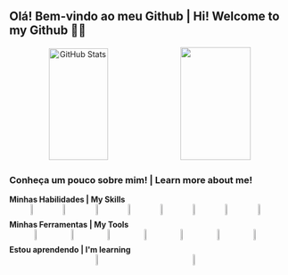 ## Olá! Bem-vindo ao meu Github | Hi! Welcome to my Github 👩‍💻

<div align="center">
  <img 
    alt="GitHub Stats" 
    height="200px"
    width="46%"
    src="https://github-readme-stats.vercel.app/api?username=anacarolinadr&show_icons=true&theme=buefy&include_all_commits=true&locale=en" 
  />
  <img 
    width="50%" 
    height="202px" 
    src="https://github-readme-stats.vercel.app/api/top-langs/?username=anacarolinadr&layout=compact&theme=buefy" />
</div>

### Conheça um pouco sobre mim! | Learn more about me!

  <summary><strong>Minhas Habilidades | My Skills</strong></summary>  
      <div style="display: flex; justify-content:space-between;">
        <p></p>
          <img width="4%" src="https://www.svgrepo.com/show/452091/python.svg">
          <img width="4%" src="https://www.svgrepo.com/show/373669/html.svg">
          <img width="4%" src="https://www.svgrepo.com/show/452185/css-3.svg">
          <img width="4%" src="https://www.svgrepo.com/show/349419/javascript.svg">
          <img width="4%" src="https://www.svgrepo.com/show/376337/node-js.svg">
          <img width="4%" src="https://www.svgrepo.com/show/452092/react.svg">
          <img width="4%" src="https://www.svgrepo.com/show/353924/java.svg">
          <img width="4%" src="https://www.svgrepo.com/show/349585/amazon-alexa.svg">
        <p></p>
      </div>
      
  <summary><strong>Minhas Ferramentas | My Tools</strong></summary>  
      <div style="display: flex; justify-content:space-between;">
        <p></p>
          <img width="4%" src="https://www.svgrepo.com/show/452129/vs-code.svg">
          <img width="4%" src="https://www.svgrepo.com/show/448236/linux.svg">
          <img width="4%" src="https://www.svgrepo.com/show/475654/github-color.svg">
          <img width="4%" src="https://www.svgrepo.com/show/448221/docker.svg">
          <img width="4%" src="https://www.svgrepo.com/show/354237/pycharm.svg">
          <img width="4%" src="https://www.svgrepo.com/show/353906/intellij-idea.svg">
          <img width="4%" src="https://www.svgrepo.com/show/452202/figma.svg">
        <p></p>
      </div>
      
  <summary><strong>Estou aprendendo | I'm learning</strong></summary>  
      <div style="display: flex; justify-content:space-between;">
        <p></p>
          <img width="4%" src="https://www.svgrepo.com/show/355133/mysql.svg">
          <img width="4%" src="https://www.svgrepo.com/show/374146/typescript-official.svg">
        <p></p>
      </div>






